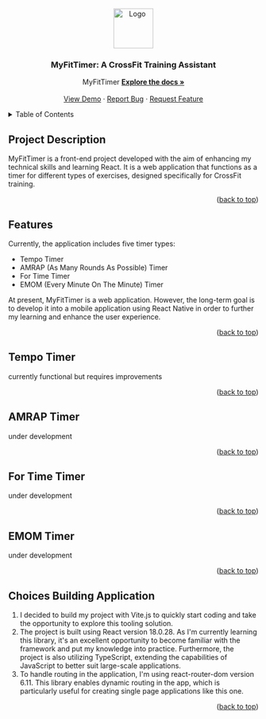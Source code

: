 
<a name="readme-top"></a>


<!-- PROJECT LOGO -->
<br />
<div align="center">
  <a href="https://github.com/github_username/repo_name">
    <img src="src/img/PopCorn.svg" alt="Logo" width="80" height="80">
  </a>

<h3 align="center">MyFitTimer: A CrossFit Training Assistant</h3>

  <p align="center">
    MyFitTimer
    <a href="https://github.com/Netsbump/tempo-app"><strong>Explore the docs »</strong></a>
    <br />
    <br />
    <a href="https://netsbump.github.io/tempo-app/">View Demo</a>
    ·
    <a href="https://github.com/Netsbump/tempo-app/issues">Report Bug</a>
    ·
    <a href="https://github.com/Netsbump/tempo-app/pulls">Request Feature</a>
  </p>
</div>



<!-- TABLE OF CONTENTS -->
<details>
  <summary>Table of Contents</summary>
  <ol>
    <li>
      <a href="#project-description">Project Description</a>
    </li>
    <li>
      <a href="#features">Features</a>
    </li>
    <li><a href="#tempo-timer">Tempo Timer</a></li>
    <li><a href="#amrap-timer">AMRAP Timer</a></li>
    <li><a href="#for-time-timer">For Time Timer</a></li>
    <li><a href="#emom-timer">EMOM Timer</a></li>
    <li><a href="#choices-building-application">Choices Building Application</a></li>
  </ol>
</details>



<!-- PROJECT DESCRIPTION -->
## Project Description

MyFitTimer is a front-end project developed with the aim of enhancing my technical skills and learning React. It is a web application that functions as a timer for different types of exercises, designed specifically for CrossFit training.

<p align="right">(<a href="#readme-top">back to top</a>)</p>


<!-- FEATURES -->
## Features

Currently, the application includes five timer types:

 - Tempo Timer
 - AMRAP (As Many Rounds As Possible) Timer
 - For Time Timer
 - EMOM (Every Minute On The Minute) Timer

At present, MyFitTimer is a web application. However, the long-term goal is to develop it into a mobile application using React Native in order to further my learning and enhance the user experience.

<p align="right">(<a href="#readme-top">back to top</a>)</p>

<!-- TEMPO TIMER -->
## Tempo Timer

<aside>
currently functional but requires improvements
</aside>

<p align="right">(<a href="#readme-top">back to top</a>)</p>

<!-- AMRAP TIMER -->
## AMRAP Timer

<aside>
under development
</aside>
<p align="right">(<a href="#readme-top">back to top</a>)</p>

<!-- FOR TIME TIMER -->
## For Time Timer

<aside>
under development
</aside>

<p align="right">(<a href="#readme-top">back to top</a>)</p>

<!-- EMOM TIMER -->
## EMOM Timer

<aside>
under development
</aside>

<p align="right">(<a href="#readme-top">back to top</a>)</p>

<!-- CHOICES BUILDING APPLICATION -->
## Choices Building Application

 1. I decided to build my project with Vite.js to quickly start coding and take the opportunity to explore this tooling solution. 
 2. The project is built using React version 18.0.28. As I'm currently learning this library, it's an excellent opportunity to become familiar with the framework and put my knowledge into practice. Furthermore, the project is also utilizing TypeScript, extending the capabilities of JavaScript to better suit large-scale applications.
 3. To handle routing in the application, I'm using react-router-dom version 6.11. This library enables dynamic routing in the app, which is particularly useful for creating single page applications like this one.

<p align="right">(<a href="#readme-top">back to top</a>)</p>

<!-- MARKDOWN LINKS & IMAGES -->
<!-- https://www.markdownguide.org/basic-syntax/#reference-style-links -->
[contributors-shield]: https://img.shields.io/github/contributors/github_username/repo_name.svg?style=for-the-badge
[contributors-url]: https://github.com/github_username/repo_name/graphs/contributors
[forks-shield]: https://img.shields.io/github/forks/github_username/repo_name.svg?style=for-the-badge
[forks-url]: https://github.com/github_username/repo_name/network/members
[stars-shield]: https://img.shields.io/github/stars/github_username/repo_name.svg?style=for-the-badge
[stars-url]: https://github.com/github_username/repo_name/stargazers
[issues-shield]: https://img.shields.io/github/issues/github_username/repo_name.svg?style=for-the-badge
[issues-url]: https://github.com/github_username/repo_name/issues
[license-shield]: https://img.shields.io/github/license/github_username/repo_name.svg?style=for-the-badge
[license-url]: https://github.com/github_username/repo_name/blob/master/LICENSE.txt
[linkedin-shield]: https://img.shields.io/badge/-LinkedIn-black.svg?style=for-the-badge&logo=linkedin&colorB=555
[linkedin-url]: https://linkedin.com/in/linkedin_username
[product-screenshot]: images/screenshot.png
